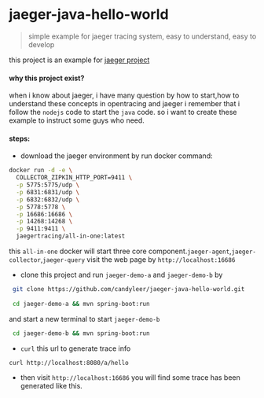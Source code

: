 # jaeger-java-hello-world
> simple example for jaeger tracing system, easy to understand, easy to develop

this project is an example for [jaeger project](https://github.com/candyleer/jaeger-client-java)

#### why this project exist?
when i know about  jaeger, i have many question by how to start,how to understand these concepts in opentracing and jaeger
i remember that i follow the `nodejs` code to start the `java` code.
so i want to create these example to instruct some guys who need.

#### steps:

- download the jaeger environment by run docker command:
```bash
docker run -d -e \
  COLLECTOR_ZIPKIN_HTTP_PORT=9411 \
  -p 5775:5775/udp \
  -p 6831:6831/udp \
  -p 6832:6832/udp \
  -p 5778:5778 \
  -p 16686:16686 \
  -p 14268:14268 \
  -p 9411:9411 \
  jaegertracing/all-in-one:latest
``` 

this `all-in-one` docker will start three core component.`jaeger-agent`,`jaeger-collector`,`jaeger-query`
visit the web page by `http://localhost:16686`

- clone this project and run `jaeger-demo-a` and `jaeger-demo-b` by
```bash
 git clone https://github.com/candyleer/jaeger-java-hello-world.git
 
 cd jaeger-demo-a && mvn spring-boot:run
```
and start a new terminal to start `jaeger-demo-b`
```bash
 cd jaeger-demo-b && mvn spring-boot:run
```

- `curl` this url to generate trace info 
```bash
curl http://localhost:8080/a/hello
```
- then visit `http://localhost:16686` you will find some trace has been generated like this.
